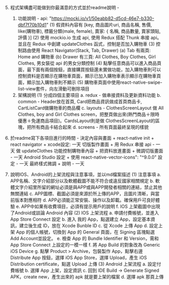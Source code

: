 5. 程式架構盡可能做到你最滿意的方式並於readme說明 - 
    1. 功能說明 - api: "https://mocki.io/v1/50eabb82-d5cd-46e7-b330-dbf7f70b10d1"
        (1) 假資料內容有 [key, 商品圖片uri, 商品名稱, 售價, like(購物車), 標籤分類(male, female), 賣家: { 名稱, 商品數量, 賣家頭貼, 評價 }]
        (2) 使用 mockio.io 生成 api, 使用 Redux 搭配 Thunk 串接 api。並且在 Redux 中創建 updateClothes 函式，控制是否加入購物車
        (3) 控制路由使用 React Navigator(Stack, Tab, Drawer)
            (a) Tab 有兩頁: Home and 購物車
            (b) Drawer 有三頁: All Clothes, Boy Clothes, Girl Clothes, 男女裝從 api 的男女分類控制
        (4) 點擊任意商品可以進入商品頁面，最下面有兩個按鈕，直接購買按鈕還未實做功能，加入購物車則可以控制資料是否顯示在購物車頁面，顯示已加入購物車表示顯示在購物車頁面，顯示加入購物車則不顯示
        (5) 購物車頁面中使用react-native-swipe-list-view套件，向左滑動可刪除項目
    2. 架構說明
        (1) 分成四個主要項目 
            a. redux - 做串接資料及更新資料功能
            b. common - Header放在首頁, Card把商品資訊做成首頁商品卡, CartListCard做購物車的商品欄
            c. layouts - ClothesScreenLayout 做 All Clothes, boy and Girl Clothes screen，把整頁做出來(熱門商品＋限時優惠＋免運商品項目)。CardsLayout則是做 ClothesScreenLayout的區塊，把所有商品卡結合起來
            d. screens - 所有頁面最終呈現的樣貌

6. 於readme寫下各項目進行的時間 - 
    決定內容與畫面 + react-native init + react navigator + xcode設定: 一天
    切版製作畫面 + 用 Redux 串接 api - 一天
    做 updateClothes 功能控制購物車內容 + 把資料放進畫面 + 微調切版畫面 - 一天
    Android Studio 設定 + 使用 react-native-vector-icons": "^9.0.0" 設定 - 一天
    最終樣式微調 + 說明 - 一天

7. 說明IOS、Android的上架流程與注意事項，並以md檔案描述
    (1) 注意事項
        a. APP名稱、文字介紹部分以及軟體截圖不能不符合或違反國家相關規定
        b. 軟體文字介紹里所留的網址必須是與APP或與APP開發者相關的連結，禁止其他無關連結
        c. APP圖標、截圖必須是來源於所上傳的APP，且圖片清晰，與當前版本對應相符
        d. APP必須能正常安裝、操作以及卸載。確保用戶可良好體驗
        e. APP中如果有收費項目，必須有提示用戶的說明
        f. IOS 上架截圖中出現了Android或談論 Android 內容
    (2) IOS 上架流程
        a. 申請付費帳號，並進入 App Store Connect 設定
        b. 進入 我的 App，點選建立 App，設定基本資訊，建立後生成 ID，放在 Xcode Bunble ID
        c. 從 Xcode 上傳 App
        d. 設定上架 App 的個人帳號，切換到 App 的 General 頁面，在 Signing 區塊點選 Add Account並設定。
        e. 檢查 App 的 Bundle Identifier 和 Version，需和 App Store Connect 上設定的一模一樣
        f. 將 App Build 的對象改為 Generic iOS Device
        g. 點擊 Product > Archive，包裝製作 App，點擊右邊 Distribute App 按鈕，選擇 iOS App Store，選擇 Upload，產生 iOS Distribution certificate，點選 Upload 上傳
    (3) Android 上架流程
        a. 設定付費帳號
        b. 選擇 App 上架，設定資訊
        c. 回到 IDE Build -> Generate Signed APK，create new，產生出來的 apk 就是要上架的檔案
        d. 選擇 apk 那頁上傳